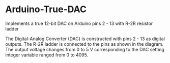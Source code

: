 # Arduino-True-DAC
Implements a true 12-bit DAC on Arduino pins 2 - 13 with R-2R resistor ladder

The Digital-Analog Converter (DAC) is constructed with pins 2 - 13 as digital outputs.
The R-2R ladder is connected to the pins as shown in the diagram.
The output voltage changes from 0 to 5 V corresponding to the DAC setting integer variable ranged from 0 to 4095.
